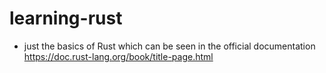 # learning-rust

- just the basics of Rust which can be seen in the official documentation https://doc.rust-lang.org/book/title-page.html
